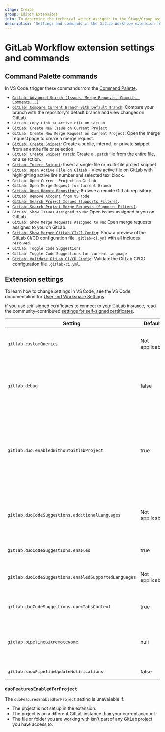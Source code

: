 ```yaml
---
stage: Create
group: Editor Extensions
info: To determine the technical writer assigned to the Stage/Group associated with this page, see https://handbook.gitlab.com/handbook/product/ux/technical-writing/#assignments
description: "Settings and commands in the GitLab Workflow extension for VS Code."
---
```


# GitLab Workflow extension settings and commands

## Command Palette commands

In VS Code, trigger these commands from the
[Command Palette](https://code.visualstudio.com/docs/getstarted/userinterface#_command-palette).

- [`GitLab: Advanced Search (Issues, Merge Requests, Commits, Comments...)`](index.md#search-issues-and-merge-requests)
- [`GitLab: Compare Current Branch with Default Branch`](https://gitlab.com/gitlab-org/gitlab-vscode-extension/#compare-with-default-branch):
  Compare your branch with the repository's default branch and view changes on GitLab.
- `GitLab: Copy Link to Active File on GitLab`
- `GitLab: Create New Issue on Current Project`
- `GitLab: Create New Merge Request on Current Project`: Open the merge request page to create a merge request.
- [`GitLab: Create Snippet`](index.md#create-a-snippet): Create a public, internal, or private snippet
  from an entire file or selection.
- [`GitLab: Create Snippet Patch`](index.md#create-a-patch-file): Create a `.patch` file from the entire file, or a selection.
- [`GitLab: Insert Snippet`](index.md#insert-a-snippet): Insert a single-file or multi-file project snippet.
- [`GitLab: Open Active File on GitLab`](https://gitlab.com/gitlab-org/gitlab-vscode-extension/#open-active-file) -
  View active file on GitLab with highlighting active line number and selected text block.
- `GitLab: Open Current Project on GitLab`
- `GitLab: Open Merge Request for Current Branch`
- [`GitLab: Open Remote Repository`](remote_urls.md): Browse a remote GitLab repository.
- `GitLab: Remove Account from VS Code`
- [`GitLab: Search Project Issues (Supports Filters)`](index.md#search-issues-and-merge-requests).
- [`GitLab: Search Project Merge Requests (Supports Filters)`](index.md#search-issues-and-merge-requests).
- `GitLab: Show Issues Assigned to Me`: Open issues assigned to you on GitLab.
- `GitLab: Show Merge Requests Assigned to Me`: Open merge requests assigned to you on GitLab.
- [`GitLab: Show Merged GitLab CI/CD Config`](https://gitlab.com/gitlab-org/gitlab-vscode-extension/#show-merged-gitlab-cicd-configuration):
  Show a preview of the GitLab CI/CD configuration file `.gitlab-ci.yml` with all includes resolved.
- `GitLab: Toggle Code Suggestions`
- `GitLab: Toggle Code Suggestions for current language`
- [`GitLab: Validate GitLab CI/CD Config`](https://gitlab.com/gitlab-org/gitlab-vscode-extension/#validate-gitlab-cicd-configuration):
  Validate the GitLab CI/CD configuration file `.gitlab-ci.yml`.

## Extension settings

To learn how to change settings in VS Code, see the VS Code documentation for
[User and Workspace Settings](https://code.visualstudio.com/docs/getstarted/settings).

If you use self-signed certificates to connect to your GitLab instance, read the community-contributed
[settings for self-signed certificates](troubleshooting.md#configure-self-signed-certificates).

| Setting | Default | Information |
| ------- | ------- | ----------- |
| `gitlab.customQueries` | Not applicable | Defines the search queries that retrieves the items shown on the GitLab Panel. For more information, see [Custom Queries documentation](custom_queries.md). |
| `gitlab.debug` | false | Set to `true` to enable debug mode. Debug mode improves error stack traces because the extension uses source maps to understand minified code. Debug mode also shows debug log messages in the [extension logs](troubleshooting.md#view-log-files). |
| `gitlab.duo.enabledWithoutGitlabProject` | true | Set to `true` to keep GitLab Duo features _enabled_ if the extension can't retrieve the project's `duoFeaturesEnabledForProject` setting. When `false`, all GitLab Duo features are disabled if the extension can't retrieve the project's `duoFeaturesEnabledForProject` setting. See [`duoFeaturesEnabledForProject` setting](#duofeaturesenabledforproject). |
| `gitlab.duoCodeSuggestions.additionalLanguages` | Not applicable | (Experimental.) To expand the list of [officially supported languages](../../user/project/repository/code_suggestions/supported_extensions.md#supported-languages) for Code Suggestions, provide an array of the [language identifiers](https://code.visualstudio.com/docs/languages/identifiers#_known-language-identifiers). Code suggestions quality for the added languages might not be optimal. |
| `gitlab.duoCodeSuggestions.enabled` | true | Toggle to enable or disable AI-assisted code suggestions. |
| `gitlab.duoCodeSuggestions.enabledSupportedLanguages` | Not applicable | The [supported languages](../../user/project/repository/code_suggestions/supported_extensions.md#supported-languages) for which to enable Code Suggestions. By default, all supported languages are enabled. |
| `gitlab.duoCodeSuggestions.openTabsContext` | true | Toggle to enable or disable sending of context across open tabs to improve Code Suggestions. |
| `gitlab.pipelineGitRemoteName` | null | The name of the Git remote name corresponding to the GitLab repository with your pipelines. If set to `null` or missing, then the extension uses the same remote as for the non-pipeline features. |
| `gitlab.showPipelineUpdateNotifications` | false | Set to `true` to show an alert when a pipeline completes. |

### `duoFeaturesEnabledForProject`

The `duoFeaturesEnabledForProject` setting is unavailable if:

- The project is not set up in the extension.
- The project is on a different GitLab instance than your current account.
- The file or folder you are working with isn't part of any GitLab project you have access to.
